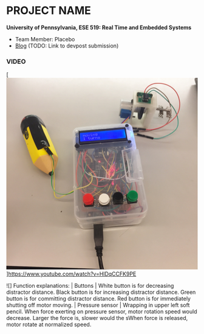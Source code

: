 PROJECT NAME
============

**University of Pennsylvania, ESE 519: Real Time and Embedded Systems**

* Team Member: Placebo
* [Blog](https://devpost.com/software/project-name) (TODO: Link to devpost submission)

### VIDEO
[![](images/IMG_9743.JPG)]https://www.youtube.com/watch?v=HlDqCCFK9PE

![]
Function explanations:
| Buttons | 
White button is for decreasing distractor distance.
Black button is for increasing distractor distance.
Green button is for committing distractor distance. 
Red button is for immediately shutting off motor moving.
| Pressure sensor |
Wrapping in upper left soft pencil. When force exerting on pressure sensor, motor rotation speed would decrease. Larger the force is, slower would the sWhen force is released, motor rotate at normalized speed.